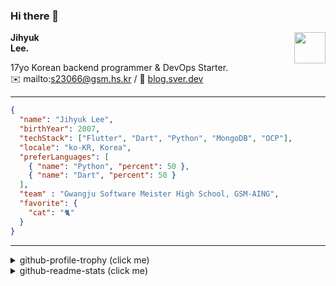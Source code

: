 ### Hi there 👋
<img src="https://github.githubassets.com/images/mona-loading-default.gif" width="50px" align="right">
</a>

**Jihyuk\
Lee.**

17yo Korean backend programmer & DevOps Starter.\
✉️ mailto:s23066@gsm.hs.kr
/ 
🔗 [blog.sver.dev](https://blog.sver.dev)

---

```json
{
  "name": "Jihyuk Lee",
  "birthYear": 2007,
  "techStack": ["Flutter", "Dart", "Python", "MongoDB", "OCP"],
  "locale": "ko-KR, Korea",
  "preferLanguages": [
    { "name": "Python", "percent": 50 },
    { "name": "Dart", "percent": 50 }
  ],
  "team" : "Gwangju Software Meister High School, GSM-AING",
  "favorite": {
    "cat": "🐈"
  }
}
```
---
<details>
  <summary>github-profile-trophy (click me)</summary>
  
![](https://github-profile-trophy.vercel.app/?username=withJihyuk&row=1&column=8&theme=nord)
  
</details>
<details>
  <summary>github-readme-stats (click me)</summary>
  
<!--START_SECTION:waka-->
![Code Time](http://img.shields.io/badge/Code%20Time-489%20hrs%2055%20mins-blue)

![Lines of code](https://img.shields.io/badge/%EC%A0%80%EB%8A%94%20%EC%97%AC%ED%83%9C%EA%B9%8C%EC%A7%80%20-392.1%20thousand%20%EC%A4%84%EC%9D%98%20%EC%BD%94%EB%93%9C%EB%A5%BC%20%EC%9E%91%EC%84%B1%ED%96%88%EC%96%B4%EC%9A%94.-blue)

**저는 저녁형 인간이에요. 🦉** 

```text
🌞 아침                     118 commits         ███░░░░░░░░░░░░░░░░░░░░░░   11.12 % 
🌆 낮　                     338 commits         ████████░░░░░░░░░░░░░░░░░   31.86 % 
🌃 저녁                     441 commits         ██████████░░░░░░░░░░░░░░░   41.56 % 
🌙 밤　                     164 commits         ████░░░░░░░░░░░░░░░░░░░░░   15.46 % 
```


📊 **저는 이번주를 이렇게 시간을 보냈어요.** 

```text
🕑︎ Timezone: Asia/Seoul

💬 프로그래밍 언어들: 
Dart                     3 hrs 33 mins       ██████████████████████░░░   86.62 % 
Python                   14 mins             █░░░░░░░░░░░░░░░░░░░░░░░░   05.97 % 
YAML                     10 mins             █░░░░░░░░░░░░░░░░░░░░░░░░   04.27 % 
Svelte                   6 mins              █░░░░░░░░░░░░░░░░░░░░░░░░   02.61 % 
TypeScript               1 min               ░░░░░░░░░░░░░░░░░░░░░░░░░   00.46 % 

🔥 에디터들: 
VS Code                  4 hrs 6 mins        █████████████████████████   100.00 % 

💻 운영 체제들: 
Mac                      4 hrs 6 mins        █████████████████████████   100.00 % 
```


 Last Updated on 04/09/2024 18:44:12 UTC
<!--END_SECTION:waka-->

</details>

</div>

